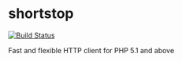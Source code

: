 shortstop
=====

[![Build Status](https://secure.travis-ci.org/ehough/shortstop.png)](http://travis-ci.org/ehough/shortstop)

Fast and flexible HTTP client for PHP 5.1 and above
